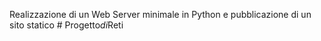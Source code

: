 Realizzazione di un Web Server minimale in Python e pubblicazione di un sito statico
#   P r o g e t t o _ d i _ R e t i  
 